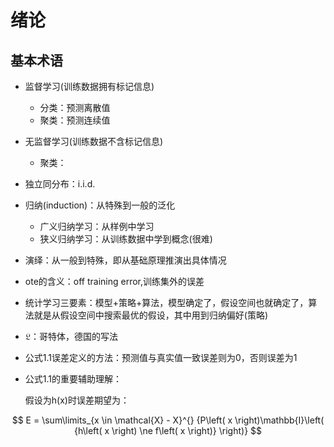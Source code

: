 # 绪论

## 基本术语

- 监督学习(训练数据拥有标记信息)
  - 分类：预测离散值
  - 聚类：预测连续值

- 无监督学习(训练数据不含标记信息)
  - 聚类：

- 独立同分布：i.i.d.

- 归纳(induction)：从特殊到一般的泛化
  - 广义归纳学习：从样例中学习
  - 狭义归纳学习：从训练数据中学到概念(很难)
  
- 演绎：从一般到特殊，即从基础原理推演出具体情况

- ote的含义：off training error,训练集外的误差

- 统计学习三要素：模型+策略+算法，模型确定了，假设空间也就确定了，算法就是从假设空间中搜索最优的假设，其中用到归纳偏好(策略)

- $\mathfrak{L}$：哥特体，德国的写法 

- 公式1.1误差定义的方法：预测值与真实值一致误差则为0，否则误差为1

- 公式1.1的重要辅助理解：

  假设为h(x)时误差期望为：

$$
E = \sum\limits_{x \in \mathcal{X} - X}^{} {P\left( x \right)\mathbb{I}\left( {h\left( x \right) \ne f\left( x \right)} \right)}
$$

